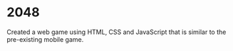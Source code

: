 # 2048
Created a web game using HTML, CSS and JavaScript that is similar to the pre-existing mobile game.

